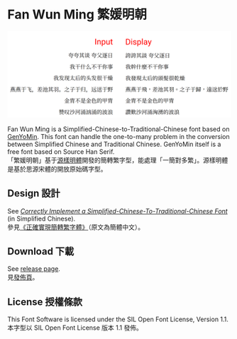 # Fan Wun Ming 繁媛明朝

![](demo.png)

Fan Wun Ming is a Simplified-Chinese-to-Traditional-Chinese font based on [GenYoMin](https://github.com/ButTaiwan/genyo-font). This font can handle the one-to-many problem in the conversion between Simplified Chinese and Traditional Chinese. GenYoMin itself is a free font based on Source Han Serif.<br/>
「繁媛明朝」基于[源樣明體](https://github.com/ButTaiwan/genyo-font)開發的簡轉繁字型，能處理「一簡對多繁」。源樣明體是基於思源宋體的開放原始碼字型。

## Design 設計

See [_Correctly Implement a Simplified-Chinese-To-Traditional-Chinese Font_](https://ayaka.shn.hk/s2tfont/) (in Simplified Chinese).<br/>
參見[《正確實現簡轉繁字體》](https://ayaka.shn.hk/s2tfont/)（原文為簡體中文）。

## Download 下載

See [release page](https://github.com/ayaka14732/FanWunMing/releases).<br/>
見[發佈頁](https://github.com/ayaka14732/FanWunMing/releases)。

## License 授權條款

This Font Software is licensed under the SIL Open Font License, Version 1.1.<br/>
本字型以 SIL Open Font License 版本 1.1 發佈。
